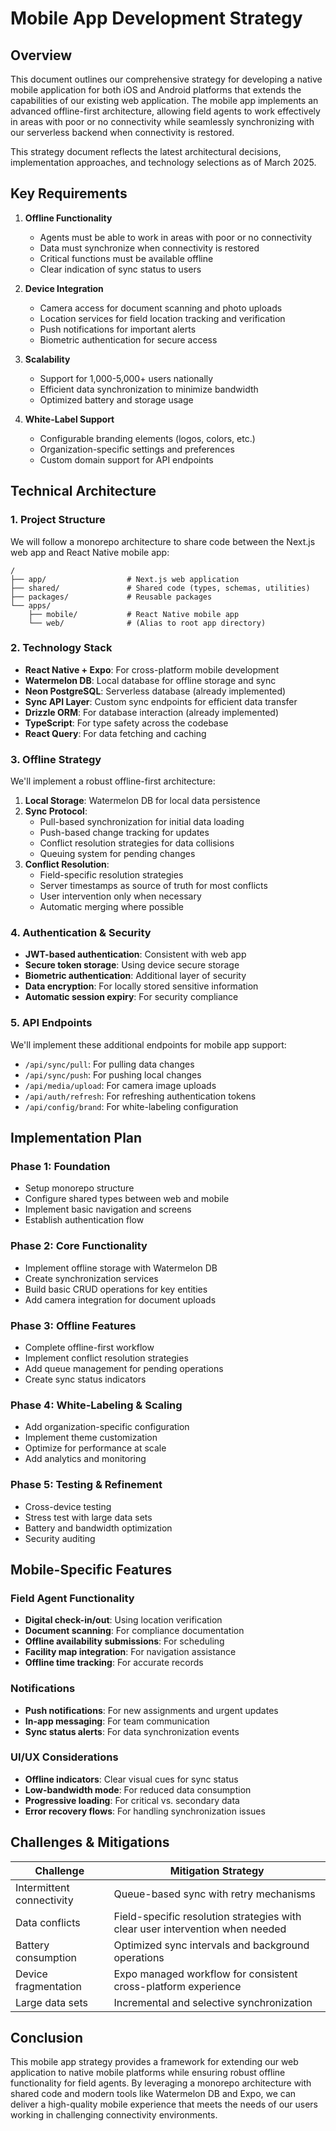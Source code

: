 # Mobile App Development Strategy

## Overview

This document outlines our comprehensive strategy for developing a native mobile application for both iOS and Android platforms that extends the capabilities of our existing web application. The mobile app implements an advanced offline-first architecture, allowing field agents to work effectively in areas with poor or no connectivity while seamlessly synchronizing with our serverless backend when connectivity is restored.

This strategy document reflects the latest architectural decisions, implementation approaches, and technology selections as of March 2025.

## Key Requirements

1. **Offline Functionality**

   - Agents must be able to work in areas with poor or no connectivity
   - Data must synchronize when connectivity is restored
   - Critical functions must be available offline
   - Clear indication of sync status to users

2. **Device Integration**

   - Camera access for document scanning and photo uploads
   - Location services for field location tracking and verification
   - Push notifications for important alerts
   - Biometric authentication for secure access

3. **Scalability**

   - Support for 1,000-5,000+ users nationally
   - Efficient data synchronization to minimize bandwidth
   - Optimized battery and storage usage

4. **White-Label Support**
   - Configurable branding elements (logos, colors, etc.)
   - Organization-specific settings and preferences
   - Custom domain support for API endpoints

## Technical Architecture

### 1. Project Structure

We will follow a monorepo architecture to share code between the Next.js web app and React Native mobile app:

```
/
├── app/                  # Next.js web application
├── shared/               # Shared code (types, schemas, utilities)
├── packages/             # Reusable packages
└── apps/
    ├── mobile/           # React Native mobile app
    └── web/              # (Alias to root app directory)
```

### 2. Technology Stack

- **React Native + Expo**: For cross-platform mobile development
- **Watermelon DB**: Local database for offline storage and sync
- **Neon PostgreSQL**: Serverless database (already implemented)
- **Sync API Layer**: Custom sync endpoints for efficient data transfer
- **Drizzle ORM**: For database interaction (already implemented)
- **TypeScript**: For type safety across the codebase
- **React Query**: For data fetching and caching

### 3. Offline Strategy

We'll implement a robust offline-first architecture:

1. **Local Storage**: Watermelon DB for local data persistence
2. **Sync Protocol**:
   - Pull-based synchronization for initial data loading
   - Push-based change tracking for updates
   - Conflict resolution strategies for data collisions
   - Queuing system for pending changes
3. **Conflict Resolution**:
   - Field-specific resolution strategies
   - Server timestamps as source of truth for most conflicts
   - User intervention only when necessary
   - Automatic merging where possible

### 4. Authentication & Security

- **JWT-based authentication**: Consistent with web app
- **Secure token storage**: Using device secure storage
- **Biometric authentication**: Additional layer of security
- **Data encryption**: For locally stored sensitive information
- **Automatic session expiry**: For security compliance

### 5. API Endpoints

We'll implement these additional endpoints for mobile app support:

- `/api/sync/pull`: For pulling data changes
- `/api/sync/push`: For pushing local changes
- `/api/media/upload`: For camera image uploads
- `/api/auth/refresh`: For refreshing authentication tokens
- `/api/config/brand`: For white-labeling configuration

## Implementation Plan

### Phase 1: Foundation

- Setup monorepo structure
- Configure shared types between web and mobile
- Implement basic navigation and screens
- Establish authentication flow

### Phase 2: Core Functionality

- Implement offline storage with Watermelon DB
- Create synchronization services
- Build basic CRUD operations for key entities
- Add camera integration for document uploads

### Phase 3: Offline Features

- Complete offline-first workflow
- Implement conflict resolution strategies
- Add queue management for pending operations
- Create sync status indicators

### Phase 4: White-Labeling & Scaling

- Add organization-specific configuration
- Implement theme customization
- Optimize for performance at scale
- Add analytics and monitoring

### Phase 5: Testing & Refinement

- Cross-device testing
- Stress test with large data sets
- Battery and bandwidth optimization
- Security auditing

## Mobile-Specific Features

### Field Agent Functionality

- **Digital check-in/out**: Using location verification
- **Document scanning**: For compliance documentation
- **Offline availability submissions**: For scheduling
- **Facility map integration**: For navigation assistance
- **Offline time tracking**: For accurate records

### Notifications

- **Push notifications**: For new assignments and urgent updates
- **In-app messaging**: For team communication
- **Sync status alerts**: For data synchronization events

### UI/UX Considerations

- **Offline indicators**: Clear visual cues for sync status
- **Low-bandwidth mode**: For reduced data consumption
- **Progressive loading**: For critical vs. secondary data
- **Error recovery flows**: For handling synchronization issues

## Challenges & Mitigations

| Challenge                 | Mitigation Strategy                                                           |
| ------------------------- | ----------------------------------------------------------------------------- |
| Intermittent connectivity | Queue-based sync with retry mechanisms                                        |
| Data conflicts            | Field-specific resolution strategies with clear user intervention when needed |
| Battery consumption       | Optimized sync intervals and background operations                            |
| Device fragmentation      | Expo managed workflow for consistent cross-platform experience                |
| Large data sets           | Incremental and selective synchronization                                     |

## Conclusion

This mobile app strategy provides a framework for extending our web application to native mobile platforms while ensuring robust offline functionality for field agents. By leveraging a monorepo architecture with shared code and modern tools like Watermelon DB and Expo, we can deliver a high-quality mobile experience that meets the needs of our users working in challenging connectivity environments.
